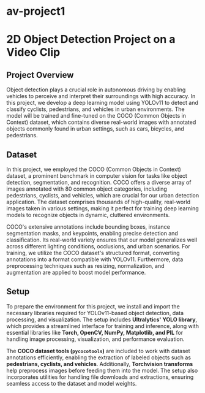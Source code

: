 # av-project1

# **2D Object Detection Project on a Video Clip**

## **Project Overview**
Object detection plays a crucial role in autonomous driving by enabling vehicles to perceive and interpret their surroundings with high accuracy. In this project, we develop a deep learning model using YOLOv11 to detect and classify cyclists, pedestrians, and vehicles in urban environments. The model will be trained and fine-tuned on the COCO (Common Objects in Context) dataset, which contains diverse real-world images with annotated objects commonly found in urban settings, such as cars, bicycles, and pedestrians.


## **Dataset**
In this project, we employed the COCO (Common Objects in Context) dataset, a prominent benchmark in computer vision for tasks like object detection, segmentation, and recognition. COCO offers a diverse array of images annotated with 80 common object categories, including pedestrians, cyclists, and vehicles, which are crucial for our urban detection application. The dataset comprises thousands of high-quality, real-world images taken in various settings, making it perfect for training deep learning models to recognize objects in dynamic, cluttered environments.

COCO's extensive annotations include bounding boxes, instance segmentation masks, and keypoints, enabling precise detection and classification. Its real-world variety ensures that our model generalizes well across different lighting conditions, occlusions, and urban scenarios. For training, we utilize the COCO dataset's structured format, converting annotations into a format compatible with YOLOv11. Furthermore, data preprocessing techniques such as resizing, normalization, and augmentation are applied to boost model performance.

## **Setup**  

To prepare the environment for this project, we install and import the necessary libraries required for YOLOv11-based object detection, data processing, and visualization. The setup includes **Ultralytics' YOLO library**, which provides a streamlined interface for training and inference, along with essential libraries like **Torch, OpenCV, NumPy, Matplotlib, and PIL** for handling image processing, visualization, and performance evaluation.  

The **COCO dataset tools (`pycocotools`)** are included to work with dataset annotations efficiently, enabling the extraction of labeled objects such as **pedestrians, cyclists, and vehicles**. Additionally, **Torchvision transforms** help preprocess images before feeding them into the model. The setup also incorporates utilities for handling file downloads and extractions, ensuring seamless access to the dataset and model weights.  

